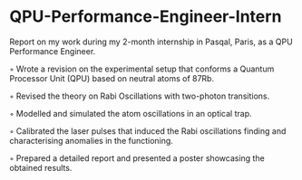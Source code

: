# QPU-Performance-Engineer-Intern
Report on my work during my 2-month internship in Pasqal, Paris, as a QPU Performance Engineer.

◦ Wrote a revision on the experimental setup that conforms a Quantum Processor Unit (QPU) based on neutral atoms of 87Rb.

◦ Revised the theory on Rabi Oscillations with two-photon transitions.

◦ Modelled and simulated the atom oscillations in an optical trap.

◦ Calibrated the laser pulses that induced the Rabi oscillations finding and characterising anomalies in the functioning.

◦ Prepared a detailed report and presented a poster showcasing the obtained results.
